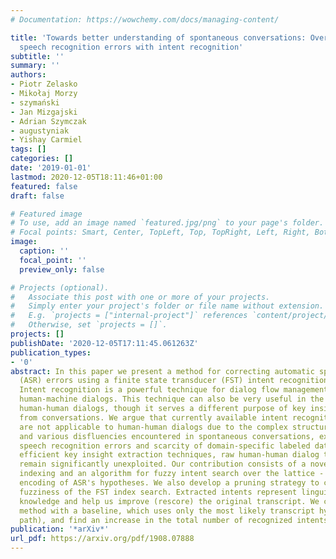 ```yaml
---
# Documentation: https://wowchemy.com/docs/managing-content/

title: 'Towards better understanding of spontaneous conversations: Overcoming automatic
  speech recognition errors with intent recognition'
subtitle: ''
summary: ''
authors:
- Piotr Zelasko
- Mikołaj Morzy
- szymański
- Jan Mizgajski
- Adrian Szymczak
- augustyniak
- Yishay Carmiel
tags: []
categories: []
date: '2019-01-01'
lastmod: 2020-12-05T18:11:46+01:00
featured: false
draft: false

# Featured image
# To use, add an image named `featured.jpg/png` to your page's folder.
# Focal points: Smart, Center, TopLeft, Top, TopRight, Left, Right, BottomLeft, Bottom, BottomRight.
image:
  caption: ''
  focal_point: ''
  preview_only: false

# Projects (optional).
#   Associate this post with one or more of your projects.
#   Simply enter your project's folder or file name without extension.
#   E.g. `projects = ["internal-project"]` references `content/project/deep-learning/index.md`.
#   Otherwise, set `projects = []`.
projects: []
publishDate: '2020-12-05T17:11:45.061263Z'
publication_types:
- '0'
abstract: In this paper we present a method for correcting automatic speech recognition
  (ASR) errors using a finite state transducer (FST) intent recognition framework.
  Intent recognition is a powerful technique for dialog flow management in turn-oriented,
  human-machine dialogs. This technique can also be very useful in the context of
  human-human dialogs, though it serves a different purpose of key insight extraction
  from conversations. We argue that currently available intent recognition techniques
  are not applicable to human-human dialogs due to the complex structure of turn-taking
  and various disfluencies encountered in spontaneous conversations, exacerbated by
  speech recognition errors and scarcity of domain-specific labeled data. Without
  efficient key insight extraction techniques, raw human-human dialog transcripts
  remain significantly unexploited. Our contribution consists of a novel FST for intent
  indexing and an algorithm for fuzzy intent search over the lattice - a compact graph
  encoding of ASR's hypotheses. We also develop a pruning strategy to constrain the
  fuzziness of the FST index search. Extracted intents represent linguistic domain
  knowledge and help us improve (rescore) the original transcript. We compare our
  method with a baseline, which uses only the most likely transcript hypothesis (best
  path), and find an increase in the total number of recognized intents by 25.1%.
publication: '*arXiv*'
url_pdf: https://arxiv.org/pdf/1908.07888
---
```

